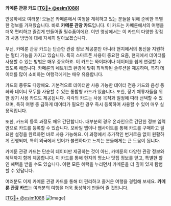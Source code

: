 **카메룬 관광 카드 [[TG💪+ @esim1088](https://t.me/s/esim1088)]**

안녕하세요 여러분! 오늘은 카메룬에서 여행을 계획하고 있는 분들을 위해 준비한 특별한 정보를 가져왔습니다. 바로 **카메룬 관광 카드**입니다. 이 카드는 카메룬에서의 여행을 더욱 편리하고 즐겁게 만들어줄 필수품이에요. 이번 영상에서는 이 카드의 다양한 장점과 사용 방법에 대해 자세히 알아보겠습니다.

우선, 카메룬 관광 카드는 단순한 관광 정보 제공뿐만 아니라 현지에서의 통신을 지원하는 멀티 기능을 가지고 있습니다. 특히 스마트폰 사용이 중요한 요즘, 현지에서 데이터를 사용할 수 있는 방법은 매우 중요하죠. 이 카드는 와이파이나 데이터를 쉽게 연결할 수 있도록 해줍니다. 카메룬의 네트워크 환경에 맞춰 최적화된 솔루션을 제공하며, 특히 데이터를 많이 소비하는 여행객에게는 매우 유용합니다.

카드의 종류도 다양해요. 기본적으로 데이터만 사용 가능한 데이터 전용 카드와 음성 통화와 데이터 모두를 사용할 수 있는 통합형 카드가 있습니다. 또한, 장기 체류자들을 위한 장기 사용 카드도 제공됩니다. 각각의 카드는 사용 목적과 일정에 따라 선택할 수 있으며, 특히 여행 중 급하게 데이터가 필요한 경우 즉시 등록하여 사용할 수 있어 매우 실용적입니다.

또한, 카드의 등록 과정도 매우 간단합니다. 대부분의 경우 온라인으로 간단한 정보 입력만으로 카드를 등록할 수 있습니다. 모바일 앱이나 웹사이트를 통해 카드를 구매하고 필요한 설정을 완료하면 바로 사용 가능해요. 이 과정에서 추가적인 번거로움 없이 원활하게 진행되며, 특히 외국에서 언어가 불편하다고 느끼는 분들에게는 큰 도움이 됩니다.

카메룬 관광 카드는 단순히 데이터만 제공하는 것이 아닌, 카메룬의 다양한 관광 정보와 혜택까지 함께 제공합니다. 이 카드를 통해 현지의 명소나 맛집 정보를 얻고, 특별한 할인 혜택을 받을 수도 있습니다. 이런 모든 혜택을 누리면서 카메룬을 더 깊이 있게 탐험할 수 있답니다.

여러분도 이제 카메룬 관광 카드를 통해 더 편리하고 즐거운 여행을 경험해 보세요. **카메룬 관광 카드**는 여러분의 여행을 더욱 풍성하게 만들어 줄 것입니다.

[[TG💪+ @esim1088](https://t.me/s/esim1088) ![Image](https://i.postimg.cc/Y0z9fWf4/image.png)]